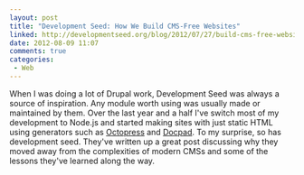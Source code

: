 ```yaml
---
layout: post
title: "Development Seed: How We Build CMS-Free Websites"
linked: http://developmentseed.org/blog/2012/07/27/build-cms-free-websites/
date: 2012-08-09 11:07
comments: true
categories:
 - Web
---
```

When I was doing a lot of Drupal work, Development Seed was always a source of inspiration. Any module worth using was usually made or maintained by them. Over the last year and a half I've switch most of my development to Node.js and started making sites with just static HTML using generators such as [Octopress](http://octopress.org/) and [Docpad](https://github.com/bevry/docpad). To my surprise, so has development seed. They've written up a great post discussing why they moved away from the complexities of modern CMSs and some of the lessons they've learned along the way.
